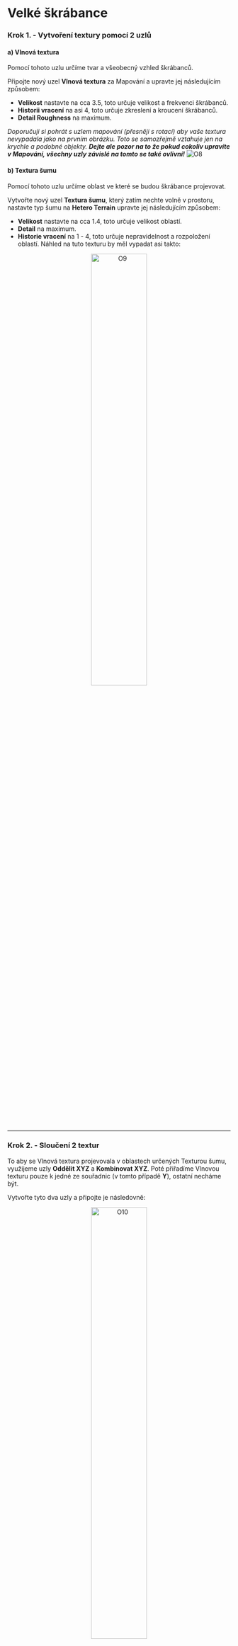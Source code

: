 # Velké škrábance
### Krok 1. - Vytvoření textury pomocí 2 uzlů

#### a) Vlnová textura
Pomocí tohoto uzlu určíme tvar a všeobecný vzhled škrábanců.

Připojte nový uzel **Vlnová textura** za Mapování a upravte jej následujícím způsobem:
- **Velikost** nastavte na cca 3.5, toto určuje velikost a frekvenci škrábanců.
- **Historii vracení** na asi 4, toto určuje zkreslení a kroucení škrábanců.
- **Detail Roughness** na maximum.

_Doporučuji si pohrát s uzlem mapování (přesněji s rotací) aby vaše textura nevypadala jako na prvním obrázku. Toto se samozřejmě vztahuje jen na krychle a podobné objekty. __Dejte ale pozor na to že pokud cokoliv upravíte v Mapování, všechny uzly závislé na tomto se také ovlivní!___
![O8](https://github.com/user-attachments/assets/060abe2e-5a1e-4ea9-a352-0097eb73e9ac)

#### b) Textura šumu
Pomocí tohoto uzlu určíme oblast ve které se budou škrábance projevovat.

Vytvořte nový uzel **Textura šumu**, který zatím nechte volně v prostoru, nastavte typ šumu na **Hetero Terrain** upravte jej následujícím způsobem:
- **Velikost** nastavte na cca 1.4, toto určuje velikost oblastí.
- **Detail** na maximum.
- **Historie vracení** na 1 - 4, toto určuje nepravidelnost a rozpoložení oblastí.
Náhled na tuto texturu by měl vypadat asi takto:
<div align="center">
<img
  src="https://github.com/user-attachments/assets/97d8a423-1e23-4494-8e42-f43dc20c74ce"
  alt="O9"
  width="50%"
  align="middle"
/> </div>
<br>

---
### Krok 2. - Sloučení 2 textur
To aby se Vlnová textura projevovala v oblastech určených Texturou šumu, využijeme uzly **Oddělit XYZ** a **Kombinovat XYZ**. Poté přiřadíme Vlnovou texturu pouze k jedné ze souřadnic (v tomto případě **Y**), ostatní necháme být.

Vytvořte tyto dva uzly a připojte je následovně:
<div align="center">
<img
  src="https://github.com/user-attachments/assets/2ff93dec-53be-4914-a4af-3c51807f0961"
  alt="O10"
  width="50%"
  align="middle"
/> </div>
<br>

Tímto se nám spojily tyto dvě textury, a škrábance se budou projevovat více na oblastech vyznačených Texturou šumu.

---
### Krok 3. - Omezení rozsahu a spojení s ostatními normálami
V této podobě by byly škrábance příliš časté a ostré, proto přidáme za Texturu šumu ještě **Rampu barev** u které posunutím posuvníků dosáhneme přesně toho (ještě nezapomeňte prohodit bílou a černou).
<div align="center">
<img
  src="https://github.com/user-attachments/assets/11412d86-c454-4b37-bc4e-833d8336e584"
  alt="O10"
  width="50%"
  align="middle"
/> </div>
<br>

Teď už nám stačí pouze zkombinovat tuto normálovou mapu s ostatními dvěma vytvořenými v minulých kapitolách, a to zase za pomocí uzlu **Bump**, do jekož vstupu Výška zapojíme naši novou texturu, a do Normály připojíme výstup minulého Bump uzlu.

Duplikujeme tedy minulý **Bump** uzel (Shift + D) a připojíme jej tak jak bylo popsáno, s výstupem vedoucím do vstupu Normála na uzlu **Principled BSDF**.

![O12](https://github.com/user-attachments/assets/f2c034eb-1baf-437f-a421-3a3733503eb1)

Nakonec nezapomeňte připojit Principled BSDF s výstupem, jako na obrázku.
 
<div align="right">
<a href="https://github.com/Milimar16/Blender-realisticke-povrchy/blob/main/Ocel%20-%20p%C5%99ehled.md">Další krok =></a>
 </div>
